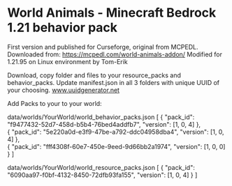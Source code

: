 # World Animals - Minecraft Bedrock 1.21 behavior pack

First version and published for Curseforge, original from MCPEDL. 
Downloaded from: https://mcpedl.com/world-animals-addon/
Modified for 1.21.95 on Linux environment by Tom-Erik


Download, copy folder and files to your resource_packs and behavior_packs. 
Update manifest.json in all 3 folders with unique UUID of your choosing. 
www.uuidgenerator.net


Add Packs to your to your world:

data/worlds/YourWorld/world_behavior_packs.json
[
 	  {
    		"pack_id": "f9477432-52d7-458d-b5b4-76bed4addfb7",
    		"version": [1, 0, 4]
  	},  
  	{
    		"pack_id": "5e220a0d-e3f9-47be-a792-ddc04958dba4",
    		"version": [1, 0, 4]
  	},  
    {
          "pack_id": "fff4308f-60e7-450e-9eed-9d66bb2a1974",
          "version": [1, 0, 0]
    }
]


data/worlds/YourWorld/world_resource_packs.json
[
    {
          "pack_id": "6090aa97-f0bf-4132-8450-72dfb93fa155",
          "version": [1, 0, 4]
    }
]
